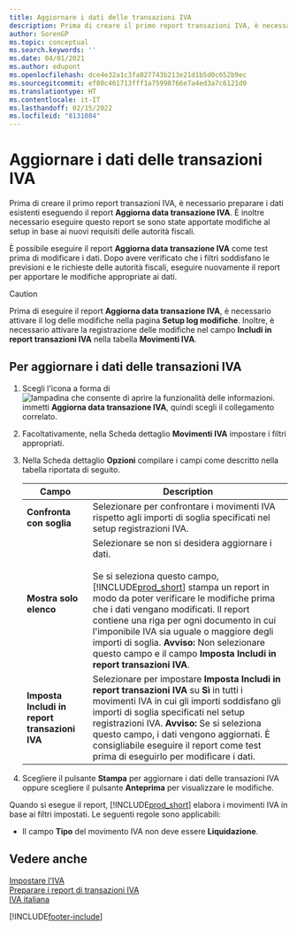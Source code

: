 ```yaml
---
title: Aggiornare i dati delle transazioni IVA
description: Prima di creare il primo report transazioni IVA, è necessario preparare i dati esistenti nella versione italiana di Business Central.
author: SorenGP
ms.topic: conceptual
ms.search.keywords: ''
ms.date: 04/01/2021
ms.author: edupont
ms.openlocfilehash: dce4e32a1c3fa027743b213e21d1b5d0c652b9ec
ms.sourcegitcommit: ef80c461713fff1a75998766e7a4ed3a7c6121d0
ms.translationtype: HT
ms.contentlocale: it-IT
ms.lasthandoff: 02/15/2022
ms.locfileid: "8131084"
---
```

# <a name="update-vat-transactions-data"></a>Aggiornare i dati delle transazioni IVA
Prima di creare il primo report transazioni IVA, è necessario preparare i dati esistenti eseguendo il report **Aggiorna data transazione IVA**. È inoltre necessario eseguire questo report se sono state apportate modifiche al setup in base ai nuovi requisiti delle autorità fiscali.  

È possibile eseguire il report **Aggiorna data transazione IVA** come test prima di modificare i dati. Dopo avere verificato che i filtri soddisfano le previsioni e le richieste delle autorità fiscali, eseguire nuovamente il report per apportare le modifiche appropriate ai dati.  

> [!CAUTION]  
>  Prima di eseguire il report **Aggiorna data transazione IVA**, è necessario attivare il log delle modifiche nella pagina **Setup log modifiche**. Inoltre, è necessario attivare la registrazione delle modifiche nel campo **Includi in report transazioni IVA** nella tabella **Movimenti IVA**.  

## <a name="to-update-vat-transaction-data"></a>Per aggiornare i dati delle transazioni IVA  

1.  Scegli l'icona a forma di ![lampadina che consente di aprire la funzionalità delle informazioni.](../../media/ui-search/search_small.png "Informazioni sull'operazione che si desidera eseguire") immetti **Aggiorna data transazione IVA**, quindi scegli il collegamento correlato.  
2.  Facoltativamente, nella Scheda dettaglio **Movimenti IVA** impostare i filtri appropriati.  
3.  Nella Scheda dettaglio **Opzioni** compilare i campi come descritto nella tabella riportata di seguito.  

    |Campo|Description|  
    |---------------------------------|---------------------------------------|  
    |**Confronta con soglia**|Selezionare per confrontare i movimenti IVA rispetto agli importi di soglia specificati nel setup registrazioni IVA.|  
    |**Mostra solo elenco**|Selezionare se non si desidera aggiornare i dati.<br /><br /> Se si seleziona questo campo, [!INCLUDE[prod_short](../../includes/prod_short.md)] stampa un report in modo da poter verificare le modifiche prima che i dati vengano modificati. Il report contiene una riga per ogni documento in cui l'imponibile IVA sia uguale o maggiore degli importi di soglia. **Avviso:** Non selezionare questo campo e il campo **Imposta Includi in report transazioni IVA**.|  
    |**Imposta Includi in report transazioni IVA**|Selezionare per impostare **Imposta Includi in report transazioni IVA** su **Sì** in tutti i movimenti IVA in cui gli importi soddisfano gli importi di soglia specificati nel setup registrazioni IVA. **Avviso:** Se si seleziona questo campo, i dati vengono aggiornati. È consigliabile eseguire il report come test prima di eseguirlo per modificare i dati.|  

4.  Scegliere il pulsante **Stampa** per aggiornare i dati delle transazioni IVA oppure scegliere il pulsante **Anteprima** per visualizzare le modifiche.  

Quando si esegue il report, [!INCLUDE[prod_short](../../includes/prod_short.md)] elabora i movimenti IVA in base ai filtri impostati. Le seguenti regole sono applicabili:  

- Il campo **Tipo** del movimento IVA non deve essere **Liquidazione**.  

## <a name="see-also"></a>Vedere anche  
[Impostare l'IVA](../../finance-setup-vat.md)  
 [Preparare i report di transazioni IVA](how-to-prepare-for-vat-transactions-reports.md)   
 [IVA italiana](italian-vat.md)   


[!INCLUDE[footer-include](../../includes/footer-banner.md)]